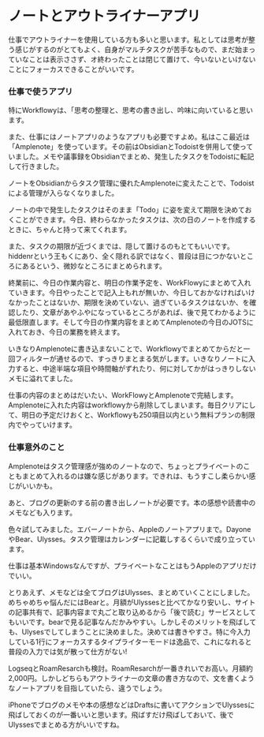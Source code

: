 # ノートとアウトライナーアプリ

仕事でアウトライナーを使用している方も多いと思います。私としては思考が整う感じがするのがとてもよく、自身がマルチタスクが苦手なもので、まだ始まっていなことは表示ささず、オ終わったことは閉じて置けて、今いないといけないことにフォーカスできることがいいです。

### 仕事で使うアプリ

特にWorkflowyは、「思考の整理と、思考の書き出し、吟味に向いていると思います。

また、仕事にはノートアプリのようなアプリも必要ですよめ。私はここ最近は「Amplenote」を使っています。その前はObsidianとTodoistを併用して使っていました。メモや議事録をObsidianでまとめ、発生したタスクをTodoistに転記して行きました。

ノートをObsidianからタスク管理に優れたAmplenoteに変えたことで、Todoistによる管理が入らなくなりました。

ノートの中で発生したタスクはそのまま「Todo」に姿を変えて期限を決めておくことができます。今日、終わらなかったタスクは、次の日のノートを作成するときに、ちゃんと持って来てくれます。

また、タスクの期限が近づくまでは、隠して置けるのもとてもいいです。hiddenrという王もくにあり、全く隠れる訳ではなく、普段は目につかないところにあるという、微妙なところにまとめられます。

終業前に、今日の作業内容と、明日の作業予定を、WorkFlowyにまとめて入れていきます。今日やったことで記入上もれが無いか、今日しておかなければいけなかったことはないか、期限を決めていない、過ぎているタスクはないか、を確認したり、文章があやふやになっているところがあれば、後で見てわかるように最低限直します。そして今日の作業内容をまとめてAmplenoteの今日のJOTSに入れておき、今日の業務を終えます。

いきなりAmplenoteに書き込まないことで、Workflowyでまとめてからだと一回フィルターが通せるので、すっきりまとまる気がします。いきなりノートに入力すると、中途半端な項目や時間軸がずれたり、何に対してかがはっきりしないメモに溢れてました。

仕事の内容のまとめはだいたい、WorkFlowyとAmplenoteで完結します。Amplenoteに入れた内容はworkflowyから削除してしまいます。毎日クリアにして、明日の予定だけおくと、Workflowyも250項目以内という無料プランの制限内でやっていけます。

### 仕事意外のこと

Amplenoteはタスク管理感が強めのノートなので、ちょっとプライベートのこともまとめて入れるのは嫌な感じがあります。できれは、もうすこし柔らかい感じがいいかも。

あと、ブログの更新のする前の書き出しノートが必要です。本の感想や読書中のメモなども入ります。

色々試してみました。エバーノートから、Appleのノートアプリまで。Dayone やBear、Ulysses。タスク管理はカレンダーに記載しするくらいで成り立っています。

仕事は基本Windowsなんですが、プライベートなことはもうAppleのアプリだけでいい。

とりあえず、メモなどは全てブログはUlysses、まとめていくことにしました。めちゃめちゃ悩んだにはBearと。月額がUlyssesと比べてかなり安いし、サイトの記事共有で、記事内容まで丸ごと取り込めるから「後で読む」サービスとしてもいいです。bearで見る記事なんだかみやすい。しかしそのメリットを飛ばしても、Ulysesでしてしまうことに決めました。決めては書きやすさ。特に今入力している1行にフォーカスするタイプライターモードは逸品で、これになれると普段の入力では気が散って仕方がない!

LogseqとRoamResarchも検討。RoamResarchが一番きれいでお高い。月額約2,000円。しかしどちらもアウトライナーの文章の書き方なので、文を書くようなノートアプリを目指していたら、違うでしょう。

iPhoneでブログのメモや本の感想などはDraftsに書いてアクションでUlyssesに飛ばしておくのが一番いいと思います。飛ばすだけ飛ばしておいて、後でUlyssesでまとめる方がいいですね。